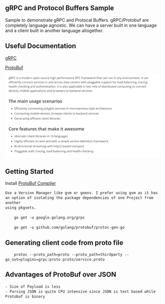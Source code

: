 ## gRPC and Protocol Buffers Sample

Sample to demonstrate gRPC and Protocal Buffers. gRPC/Protobuf are completely language agnostic. We can have a server built in one language and 
a client built in another language altogether.

## Useful Documentation

[gRPC](https://grpc.io)

[ProtoBuf](https://developers.google.com/protocol-buffers)


![gRPC](images/gRPC.png)


## Getting Started

Install [ProtoBuf Compiler](https://github.com/protocolbuffers/protobuf/releases)

    Use a Version Manager like gvm or goenv. I prefer using gvm as it has an option of isolating the package dependencies of one Project from another
    using pkgsets. 

        go get -u google.golang.org/grpc

        go get -u github.com/golang/protobuf/protoc-gen-go

 ## Generating client code from proto file

        protoc --proto_path=proto --proto_path=thirdparty --go_out=plugins=grpc:proto proto/service.proto

## Advantages of ProtoBuf over JSON 

    - Size of Payload is less
    - Parsing JSON is quite CPU intensive since JSON is text based while Protobuf is binary